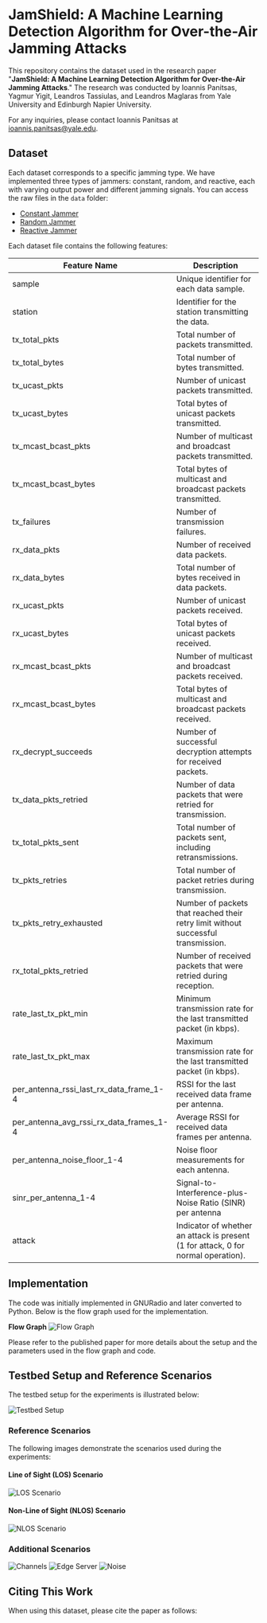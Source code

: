 # JamShield: A Machine Learning Detection Algorithm for Over-the-Air Jamming Attacks

This repository contains the dataset used in the research paper "**JamShield: A Machine Learning Detection Algorithm for Over-the-Air Jamming Attacks**." The research was conducted by Ioannis Panitsas, Yagmur Yigit, Leandros Tassiulas, and Leandros Maglaras from Yale University and Edinburgh Napier University.

For any inquiries, please contact Ioannis Panitsas at [ioannis.panitsas@yale.edu](mailto:ioannis.panitsas@yale.edu).

## Dataset

Each dataset corresponds to a specific jamming type. We have implemented three types of jammers: constant, random, and reactive, each with varying output power and different jamming signals. You can access the raw files in the `data` folder:

- [Constant Jammer](data/)
- [Random Jammer](data/)
- [Reactive Jammer](data/)


Each dataset file contains the following features:

| Feature Name                                             | Description                                                                                           |
|---------------------------------------------------------|-------------------------------------------------------------------------------------------------------|
| sample                                                  | Unique identifier for each data sample.                                                              |
| station                                                 | Identifier for the station transmitting the data.                                                   |
| tx_total_pkts                                           | Total number of packets transmitted.                                                                  |
| tx_total_bytes                                          | Total number of bytes transmitted.                                                                     |
| tx_ucast_pkts                                           | Number of unicast packets transmitted.                                                                |
| tx_ucast_bytes                                          | Total bytes of unicast packets transmitted.                                                           |
| tx_mcast_bcast_pkts                                     | Number of multicast and broadcast packets transmitted.                                               |
| tx_mcast_bcast_bytes                                    | Total bytes of multicast and broadcast packets transmitted.                                           |
| tx_failures                                             | Number of transmission failures.                                                                      |
| rx_data_pkts                                            | Number of received data packets.                                                                       |
| rx_data_bytes                                           | Total number of bytes received in data packets.                                                      |
| rx_ucast_pkts                                           | Number of unicast packets received.                                                                    |
| rx_ucast_bytes                                          | Total bytes of unicast packets received.                                                               |
| rx_mcast_bcast_pkts                                     | Number of multicast and broadcast packets received.                                                   |
| rx_mcast_bcast_bytes                                    | Total bytes of multicast and broadcast packets received.                                              |
| rx_decrypt_succeeds                                     | Number of successful decryption attempts for received packets.                                        |
| tx_data_pkts_retried                                    | Number of data packets that were retried for transmission.                                           |
| tx_total_pkts_sent                                      | Total number of packets sent, including retransmissions.                                             |
| tx_pkts_retries                                         | Total number of packet retries during transmission.                                                  |
| tx_pkts_retry_exhausted                                 | Number of packets that reached their retry limit without successful transmission.                     |
| rx_total_pkts_retried                                   | Number of received packets that were retried during reception.                                        |
| rate_last_tx_pkt_min                                    | Minimum transmission rate for the last transmitted packet (in kbps).                                 |
| rate_last_tx_pkt_max                                    | Maximum transmission rate for the last transmitted packet (in kbps).                                 |
| per_antenna_rssi_last_rx_data_frame_1-4                 | RSSI for the last received data frame per antenna.                                                   |
| per_antenna_avg_rssi_rx_data_frames_1-4                 | Average RSSI for received data frames per antenna.                                                  |
| per_antenna_noise_floor_1-4                             | Noise floor measurements for each antenna.                                                            |
| sinr_per_antenna_1-4                                    | Signal-to-Interference-plus-Noise Ratio (SINR) per antenna
| attack                                                  | Indicator of whether an attack is present (1 for attack, 0 for normal operation).                    |


## Implementation

The code was initially implemented in GNURadio and later converted to Python. Below is the flow graph used for the implementation.

**Flow Graph**
![Flow Graph](path/to/your/flow_graph_image.png) <!-- Add your flow graph image here -->

Please refer to the published paper for more details about the setup and the parameters used in the flow graph and code.

## Testbed Setup and Reference Scenarios

The testbed setup for the experiments is illustrated below:

![Testbed Setup](testbed_setup.png) <!-- Your testbed setup image -->

### Reference Scenarios

The following images demonstrate the scenarios used during the experiments:

#### Line of Sight (LOS) Scenario
![LOS Scenario](LOS_scenario.png)

#### Non-Line of Sight (NLOS) Scenario
![NLOS Scenario](NLOS_scenario.png)

### Additional Scenarios
![Channels](channels.png)
![Edge Server](edge_server.png)
![Noise](noise.png)

## Citing This Work

When using this dataset, please cite the paper as follows:

